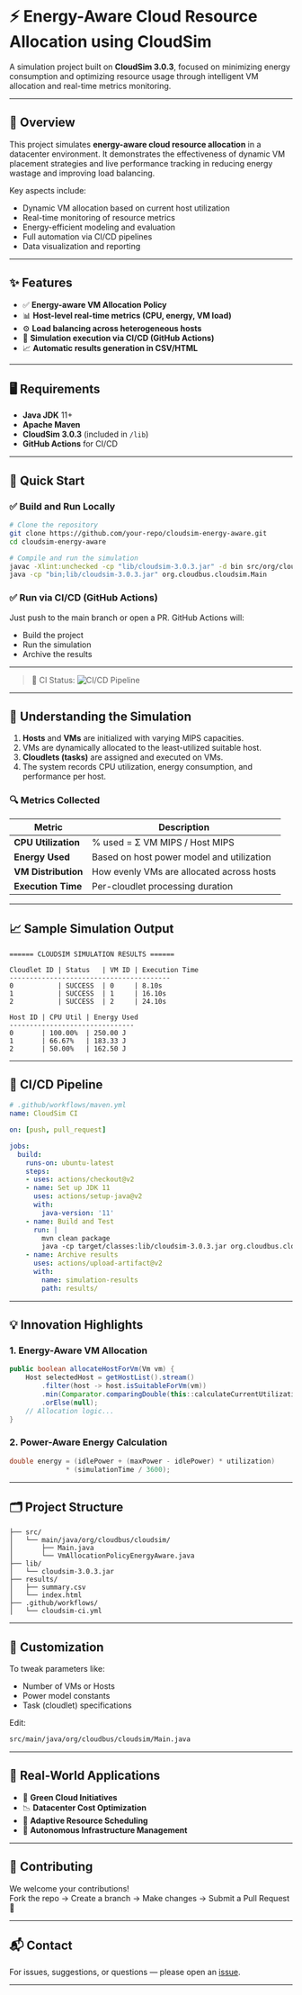 # ⚡ Energy-Aware Cloud Resource Allocation using CloudSim

A simulation project built on **CloudSim 3.0.3**, focused on minimizing energy consumption and optimizing resource usage through intelligent VM allocation and real-time metrics monitoring.

---

## 📘 Overview

This project simulates **energy-aware cloud resource allocation** in a datacenter environment. It demonstrates the effectiveness of dynamic VM placement strategies and live performance tracking in reducing energy wastage and improving load balancing.

Key aspects include:

- Dynamic VM allocation based on current host utilization  
- Real-time monitoring of resource metrics  
- Energy-efficient modeling and evaluation  
- Full automation via CI/CD pipelines  
- Data visualization and reporting

---

## ✨ Features

- ✅ **Energy-aware VM Allocation Policy**
- 📊 **Host-level real-time metrics (CPU, energy, VM load)**
- ⚙️ **Load balancing across heterogeneous hosts**
- 🧪 **Simulation execution via CI/CD (GitHub Actions)**
- 📈 **Automatic results generation in CSV/HTML**

---

## 🖥 Requirements

- **Java JDK** 11+
- **Apache Maven**
- **CloudSim 3.0.3** (included in `/lib`)
- **GitHub Actions** for CI/CD 
---

## 🚀 Quick Start

### ✅ Build and Run Locally

```bash
# Clone the repository
git clone https://github.com/your-repo/cloudsim-energy-aware.git
cd cloudsim-energy-aware

# Compile and run the simulation
javac -Xlint:unchecked -cp "lib/cloudsim-3.0.3.jar" -d bin src/org/cloudbus/cloudsim/*.java
java -cp "bin;lib/cloudsim-3.0.3.jar" org.cloudbus.cloudsim.Main
```

### ✅ Run via CI/CD (GitHub Actions)

Just push to the main branch or open a PR. GitHub Actions will:
- Build the project
- Run the simulation
- Archive the results

---

> 🔗 CI Status: ![CI/CD Pipeline](https://github.com/SachinMhetre678/CloudSim/actions/workflows/maven.yml/badge.svg)

---

## 🔧 Understanding the Simulation

1. **Hosts** and **VMs** are initialized with varying MIPS capacities.
2. VMs are dynamically allocated to the least-utilized suitable host.
3. **Cloudlets (tasks)** are assigned and executed on VMs.
4. The system records CPU utilization, energy consumption, and performance per host.

### 🔍 Metrics Collected

| Metric              | Description                              |
|---------------------|------------------------------------------|
| **CPU Utilization** | % used = Σ VM MIPS / Host MIPS           |
| **Energy Used**     | Based on host power model and utilization|
| **VM Distribution** | How evenly VMs are allocated across hosts|
| **Execution Time**  | Per-cloudlet processing duration         |

---

## 📈 Sample Simulation Output

```
====== CLOUDSIM SIMULATION RESULTS ======

Cloudlet ID | Status   | VM ID | Execution Time
----------------------------------------
0           | SUCCESS  | 0     | 8.10s
1           | SUCCESS  | 1     | 16.10s
2           | SUCCESS  | 2     | 24.10s

Host ID | CPU Util | Energy Used
-------------------------------
0       | 100.00%  | 250.00 J
1       | 66.67%   | 183.33 J
2       | 50.00%   | 162.50 J
```

---

## 🔄 CI/CD Pipeline

```yaml
# .github/workflows/maven.yml
name: CloudSim CI

on: [push, pull_request]

jobs:
  build:
    runs-on: ubuntu-latest
    steps:
    - uses: actions/checkout@v2
    - name: Set up JDK 11
      uses: actions/setup-java@v2
      with:
        java-version: '11'
    - name: Build and Test
      run: |
        mvn clean package
        java -cp target/classes:lib/cloudsim-3.0.3.jar org.cloudbus.cloudsim.Main
    - name: Archive results
      uses: actions/upload-artifact@v2
      with:
        name: simulation-results
        path: results/
```
---

## 💡 Innovation Highlights

### 1. Energy-Aware VM Allocation

```java
public boolean allocateHostForVm(Vm vm) {
    Host selectedHost = getHostList().stream()
        .filter(host -> host.isSuitableForVm(vm))
        .min(Comparator.comparingDouble(this::calculateCurrentUtilization))
        .orElse(null);
    // Allocation logic...
}
```

### 2. Power-Aware Energy Calculation

```java
double energy = (idlePower + (maxPower - idlePower) * utilization) 
              * (simulationTime / 3600);
```

---

## 🗂 Project Structure

```
├── src/
│   └── main/java/org/cloudbus/cloudsim/
│       ├── Main.java
│       └── VmAllocationPolicyEnergyAware.java
├── lib/
│   └── cloudsim-3.0.3.jar
├── results/
│   ├── summary.csv
│   └── index.html
├── .github/workflows/
│   └── cloudsim-ci.yml
```

---

## 📌 Customization

To tweak parameters like:
- Number of VMs or Hosts
- Power model constants
- Task (cloudlet) specifications

Edit:
```bash
src/main/java/org/cloudbus/cloudsim/Main.java
```

---

## 📍 Real-World Applications

- 🔋 **Green Cloud Initiatives**
- 📉 **Datacenter Cost Optimization**
- 🔄 **Adaptive Resource Scheduling**
- 🧠 **Autonomous Infrastructure Management**

---

## 🤝 Contributing

We welcome your contributions!  
Fork the repo → Create a branch → Make changes → Submit a Pull Request 🚀

---

## 📬 Contact

For issues, suggestions, or questions — please open an [issue](https://github.com/your-repo/cloudsim-energy-aware/issues).

---
